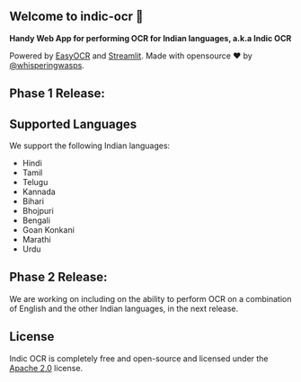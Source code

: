 ## Welcome to indic-ocr :wave:

**Handy Web App for performing OCR for Indian languages, a.k.a Indic OCR**

Powered by [EasyOCR](https://github.com/JaidedAI/EasyOCR) and [Streamlit](https://github.com/streamlit/streamlit).
Made with opensource ❤️ by [@whisperingwasps](https://github.com/whisperingwasps).

## Phase 1 Release:

## Supported Languages
We support the following Indian languages:
* Hindi
* Tamil
* Telugu
* Kannada
* Bihari
* Bhojpuri
* Bengali
* Goan Konkani
* Marathi
* Urdu

## Phase 2 Release:
We are working on including on the ability to perform OCR on a combination of English and the other Indian languages, in the next release.

## License

Indic OCR is completely free and open-source and licensed under the [Apache 2.0](https://www.apache.org/licenses/LICENSE-2.0) license.